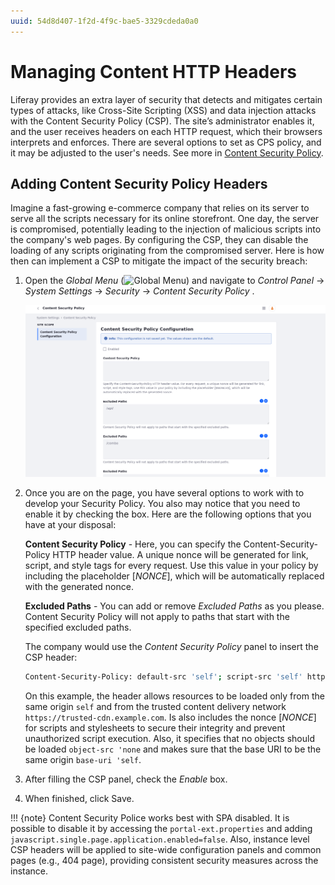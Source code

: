 ```yaml
---
uuid: 54d8d407-1f2d-4f9c-bae5-3329cdeda0a0
---
```

# Managing Content HTTP Headers

Liferay provides an extra layer of security that detects and mitigates certain types of attacks, like Cross-Site Scripting (XSS) and data injection attacks with the Content Security Policy (CSP). The site’s administrator enables it, and the user receives headers on each HTTP request, which their browsers interprets and enforces. There are several options to set as CPS policy, and it may be adjusted to the user's needs. See more in [Content Security Policy](https://developer.mozilla.org/en-US/docs/Web/HTTP/Headers/Content-Security-Policy).

## Adding Content Security Policy Headers

Imagine a fast-growing e-commerce company that relies on its server to serve all the scripts necessary for its online storefront. One day, the server is compromised, potentially leading to the injection of malicious scripts into the company's web pages. By configuring the CSP, they can disable the loading of any scripts originating from the compromised server. Here is how then can implement a CSP to mitigate the impact of the security breach:

1. Open the *Global Menu* (![Global Menu](../images/icon-applications-menu.png)) and navigate to *Control Panel* &rarr; *System Settings* &rarr; *Security* &rarr; *Content Security Policy* .

   ![Viewing Content Security Policy Page.](./managing-content-http-headers/images/01.png)

1. Once you are on the page, you have several options to work with to develop your Security Policy. You also may notice that you need to enable it by checking the box. Here are the following options that you have at your disposal:

   **Content Security Policy** - Here, you can specify the Content-Security-Policy HTTP header value. A unique nonce will be generated for link, script, and style tags for every request. Use this value in your policy by including the placeholder [$NONCE$], which will be automatically replaced with the generated nonce.

   **Excluded Paths** - You can add or remove *Excluded Paths* as you please. Content Security Policy will not apply to paths that start with the specified excluded paths.

   The company would use the *Content Security Policy* panel to insert the CSP header:

   ```bash
   Content-Security-Policy: default-src 'self'; script-src 'self' https://trusted-cdn.example.com 'nonce-$NONCE$'; style-src 'self' https://trusted-cdn.example.com 'nonce-$NONCE$'; object-src 'none'; base-uri 'self';
   ```

   On this example, the header allows resources to be loaded only from the same origin `self` and from the trusted content delivery network `https://trusted-cdn.example.com`. Is also includes the nonce [$NONCE$] for scripts and stylesheets to secure their integrity and prevent unauthorized script execution. Also, it specifies that no objects should be loaded `object-src 'none` and makes sure that the base URI to be the same origin `base-uri 'self`.

1. After filling the CSP panel, check the *Enable* box.

1. When finished, click Save.

!!! {note}
    Content Security Police works best with SPA disabled. It is possible to disable it by accessing the `portal-ext.properties` and adding `javascript.single.page.application.enabled=false`. Also, instance level CSP headers will be applied to site-wide configuration panels and common pages (e.g., 404 page), providing consistent security measures across the instance.